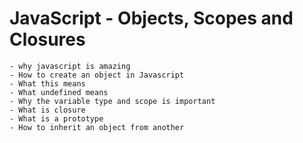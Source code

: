 # JavaScript - Objects, Scopes and Closures
	- why javascript is amazing
	- How to create an object in Javascript
	- What this means
	- What undefined means
	- Why the variable type and scope is important
	- What is closure
	- What is a prototype
	- How to inherit an object from another
